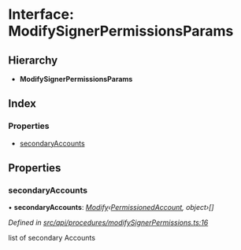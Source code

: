 # Interface: ModifySignerPermissionsParams

## Hierarchy

* **ModifySignerPermissionsParams**

## Index

### Properties

* [secondaryAccounts](modifysignerpermissionsparams.md#secondaryaccounts)

## Properties

###  secondaryAccounts

• **secondaryAccounts**: *[Modify](../globals.md#modify)‹[PermissionedAccount](permissionedaccount.md), object›[]*

*Defined in [src/api/procedures/modifySignerPermissions.ts:16](https://github.com/PolymeshAssociation/polymesh-sdk/blob/46845947/src/api/procedures/modifySignerPermissions.ts#L16)*

list of secondary Accounts
